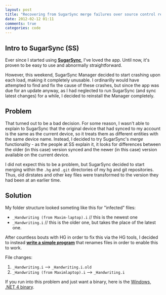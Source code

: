 ```yaml
---
layout: post
title: "Recovering from SugarSync merge failures over source control repositories"
date: 2012-02-12 01:11
comments: true
categories: code
---
```


Intro to SugarSync (SS)
-------

Ever since I started using **[SugarSync](http://sugarsync.com)**, I've loved the app. Until now, it's proven to be easy to use and abnormally straightforward.

However, this weekend, SugarSync Manager decided to start crashing upon each load, making it completely unusable. I ordinarilly would have attempted to find and fix the cause of these crashes, but since the app was due for an update anyway, as I had neglected to run SugarSync (and sync latest changes) for a while, I decided to reinstall the Manager completely.

Problem
-------

That turned out to be a bad decision. For some reason, I wasn't able to explain to SugarSync that the original device that had synced to my account is the same as the current device, so it treats them as different entities with the same device name. Instead, I decided to try SugarSync's *merge* functionality - as the people at SS explain it, it looks for differences between the older (in this case) version synced and the newer (in this case) version available on the current device.

I did not expect this to be a problem, but SugarSync decided to start merging within the `.hg` and `.git` directories of my hg and git repositories. Thus, old dirstates and other key files were transformed to the version they had been at an earlier time.

Solution
-------

My folder structure looked someting like this for "infected" files:

*   `_Handwriting (from Maxim-laptop).i` // this is the newest one
*   `_Handwriting.i` // this is the older one, but takes the place of the latest one.

After countless bouts with HG in order to fix this via the HG tools, I decided to instead **[write a simple program](https://github.com/maximz/sugarsyncfilefix)** that renames files in order to enable this to work.

File changes:

1. `_Handwriting.i` --> `_Handwriting.i.old`
2. `_Handwriting (from Maximlaptop).i` --> `_Handwriting.i`

If you run into this problem and just want a binary, here is the [Windows, .NET 4 binary](https://github.com/maximz/sugarsyncfilefix/raw/master/SugarSyncFileFix/bin/Release/SugarSyncFileFix.exe).
